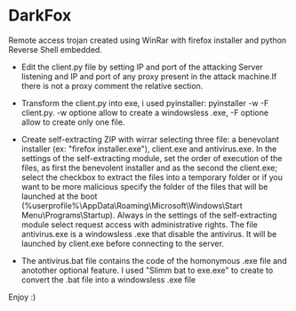 # DarkFox

Remote access trojan created using WinRar with firefox installer and python Reverse Shell embedded.

- Edit the client.py file by setting IP and port of the attacking Server listening and IP and port of any proxy present in the attack machine.If there is not a proxy comment the relative section.

- Transform the client.py into exe, i used pyinstaller: pyinstaller -w -F client.py. -w optione allow to create a windowsless .exe, -F optione allow to create only one file.

- Create self-extracting ZIP with wirrar selecting three file: a benevolant installer (ex: "firefox installer.exe"), client.exe and antivirus.exe.
In the settings of the self-extracting module, set the order of execution of the files, as first the benevolent installer and as the second the client.exe; select the checkbox to extract the files into a temporary folder or if you want to be more malicious specify the folder of the files that will be launched at the boot (%userprofile%\AppData\Roaming\Microsoft\Windows\Start Menu\Programs\Startup). 
Always in the settings of the self-extracting module select request access with administrative rights.
The file antivirus.exe is a windowsless .exe that disable the antivirus. It will be launched by client.exe before connecting to the server.

- The antivirus.bat file contains the code of the homonymous .exe file and anotother optional feature.
I used "Slimm bat to exe.exe" to create to convert the .bat file into a windowsless .exe file

Enjoy :)
